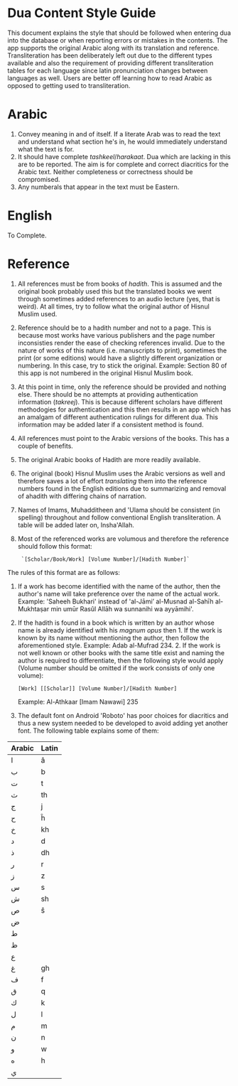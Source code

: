 Dua Content Style Guide
=======================
This document explains the style that should be followed when entering dua into the database or when reporting errors or mistakes in the contents. The app supports the original Arabic along with its translation and reference. Transliteration has been deliberately left out due to the different types available and also the requirement of providing different transliteration tables for each language since latin pronunciation changes between languages as well. Users are better off learning how to read Arabic as opposed to getting used to transliteration.

# Arabic
1. Convey meaning in and of itself. If a literate Arab was to read the text and understand what section he's in, he would immediately understand what the text is for.
2. It should have complete *tashkeel*/*harakaat*. Dua which are lacking in this are to be reported. The aim is for complete and correct diacritics for the Arabic text. Neither completeness or correctness should be compromised.
3. Any numberals that appear in the text must be Eastern.

# English
To Complete.

# Reference
1. All references must be from books of *hadith*. This is assumed and the original book probably used this but the translated books we went through sometimes added references to an audio lecture (yes, that is weird). At all times, try to follow what the original author of Hisnul Muslim used.

1. Reference should be to a hadith number and not to a page. This is because most works have various publishers and the page number inconsisties render the ease of checking references invalid. Due to the nature of works of this nature (i.e. manuscripts to print), sometimes the print (or some editions) would have a slightly different organization or numbering. In this case, try to stick the original. Example: Section 80 of this app is not numbered in the original Hisnul Muslim book.

1. At this point in time, only the reference should be provided and nothing else. There should be no attempts at providing authentication information (*takreej*). This is because different scholars have different methodogies for authentication and this then results in an app which has an amalgam of different authentication rulings for different dua. This information may be added later if a consistent method is found.

2. All references must point to the Arabic versions of the books. This has a couple of benefits. 
  1. The original Arabic books of Hadith are more readily available.
  2. The original (book) Hisnul Muslim uses the Arabic versions as well and therefore saves a lot of effort *translating* them into the reference numbers found in the English editions due to summarizing and removal of ahadith with differing chains of narration.

3. Names of Imams, Muhadditheen and 'Ulama should be consistent (in spelling) throughout and follow conventional English transliteration. A table will be added later on, Insha'Allah.

4. Most of the referenced works are volumous and therefore the reference should follow this format:
		
		`[Scholar/Book/Work] [Volume Number]/[Hadith Number]`
The rules of this format are as follows:
  1. If a work has become identified with the name of the author, then the author's name will take preference over the name of the actual work. Example: 'Saheeh Bukhari' instead of 'al-Jāmi’ al-Musnad al-Sahīh al-Mukhtaṣar min umūr Rasûl Allāh wa sunnanihi wa ayyāmihi'.
  2. If the hadith is found in a book which is written by an author whose name is already identified with his *magnum opus* then
    1. If the work is known by its name without mentioning the author, then follow the aforementioned style. Example: Adab al-Mufrad 234.
    2. If the work is not well known or other books with the same title exist and naming the author is required to differentiate, then the following style would apply (Volume number should be omitted if the work consists of only one volume):
		
		```[Work] [[Scholar]] [Volume Number]/[Hadith Number]```
		
		Example: Al-Athkaar [Imam Nawawi] 235
		
  3. The default font on Android 'Roboto' has poor choices for diacritics and thus a new system needed to be developed to avoid adding yet another font. The following table explains some of them:

Arabic | Latin     |
-------|-----------|
ا      |   â|
ب     | b |
ت     | t |
ث     | th |
ج     | j |
ح     | ĥ |
خ     | kh|
د     | d|
ذ     | dh|
ر     | r|
ز     | z|
س     | s|
ش     | sh|
ص    | ŝ |
ض    | |
ط     | |
ظ     | |
ع     | |
غ     | gh|
ف    | f|
ق    | q|
ك    | k|
ل    | l|
م    | m |
ن    | n|
و    | w |
ه    | h|
ي   | |
